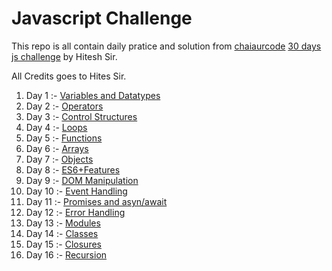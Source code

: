 # Javascript Challenge

This repo is all contain daily pratice and solution from [chaiaurcode](https://chaicode.com/) [30 days js challenge](https://courses.chaicode.com/learn/home/30-days-of-Javascript-challenge) by Hitesh Sir.

All Credits goes to Hites Sir.

1. Day 1 :- [Variables and Datatypes](./day1/index.js)
2. Day 2 :- [Operators](./day2/index.js)
3. Day 3 :- [Control Structures](./day3/index.js)
4. Day 4 :- [Loops](./day4/index.js)
5. Day 5 :- [Functions](./day5/index.js)
6. Day 6 :- [Arrays](./day6/index.js)
7. Day 7 :- [Objects](./day7/index.js)
8. Day 8 :- [ES6+Features](./day8/index.js)
9. Day 9 :- [DOM Manipulation](./day9/script.js)
10. Day 10 :- [Event Handling](./day10/script.js)
11. Day 11 :- [Promises and asyn/await](./day11/index.js)
12. Day 12 :- [Error Handling](./day12/index.js)
13. Day 13 :- [Modules](./day13/index.js)
14. Day 14 :- [Classes](./day14/index.js)
15. Day 15 :- [Closures](./day15/index.js)
16. Day 16 :- [Recursion](./day16/index.js)